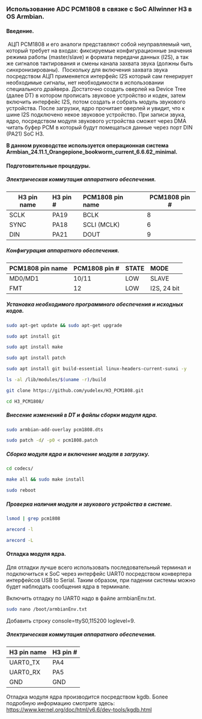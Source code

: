 ### Использование ADC PCM1808 в связке с SoC Allwinner H3 в OS Armbian.



#### Введение.

​	АЦП PCM1808 и его аналоги представляют собой неуправляемый чип, который требует на входах: фиксируемые конфигурационные значения режима работы (master/slave) и формата передачи данных (I2S), а так же сигналов тактирования и смены канала захвата звука (должны быть синхронизированы).
​	Поскольку для включения захвата звука посредством АЦП применяется интерфейс I2S который сам генерирует необходимые сигналы, нет необходимости в использовании специального драйвера. Достаточно создать оверлей на Device Tree (далее DT) в котором прописать звуковое устройство и кодек, затем включить интерфейс I2S, потом создать и собрать модуль звукового устройства. После загрузки, ядро прочитает оверлей и увидит, что к шине I2S подключено некое звуковое устройство. При записи звука, ядро, посредством модуля звукового устройства сможет через DMA читать буфер PCM в который будут помещаться данные через порт DIN (PA21) SoC H3.

**В данном руководстве используется операционная система Armbian_24.11.1_Orangepione_bookworm_current_6.6.62_minimal.**



#### Подготовительные процедуры.

##### Электрическая коммутация аппаратного обеспечения.

| H3 pin name | H3 pin # | PCM1808 pin name | PCM1808 pin # |
| ----------- | :------- | :--------------- | ------------- |
| SCLK        | PA19     | BCLK             | 8             |
| SYNC        | PA18     | SCLI (MCLK)      | 6             |
| DIN         | PA21     | DOUT             | 9             |

##### Конфигурация аппаратного обеспечения.

| PCM1808 pin name | PCM1808 pin # | STATE | MODE        |
| :--------------- | :------------ | :---- | :---------- |
| MD0/MD1          | 10/11         | LOW   | SLAVE       |
| FMT              | 12            | LOW   | I2S, 24 bit |

##### Установка необходимого программного обеспечения и исходных кодов.

```bash
sudo apt-get update && sudo apt-get upgrade
```

```bash
sudo apt install git
```

```bash
sudo apt install make
```

```bash
sudo apt install patch
```

```bash
sudo apt install git build-essential linux-headers-current-sunxi -y
```

```bash
ls -al /lib/modules/$(uname -r)/build
```

```bash
git clone https://github.com/yudelex/H3_PCM1808.git
```

```bash
cd H3_PCM1808/
```



##### Внесение изменений в DT и файлы сборки модуля ядра.

```bash
sudo armbian-add-overlay pcm1808.dts
```

```bash
sudo patch -d/ -p0 < pcm1808.patch
```



##### Сборка модуля ядра и включение модуля в загрузку.

```bash
cd codecs/
```

```bash
make all && sudo make install
```

```bash
sudo reboot
```



##### Проверка наличия модуля и звукового устройства в системе.

```bash
lsmod | grep pcm1808
```

```bash
arecord -l
```

```bash
arecord -L
```



#### Отладка модуля ядра.

Для отладки лучше всего использовать последовательный терминал и подключиться к SoC через интерфейс UART0 посредством конвертера интерфейсов USB to Serial. Таким образом, при падении системы можно будет наблюдать сообщения ядра в терминале.

Включить отладку по UART0 надо в файле armbianEnv.txt.

```bash
sudo nano /boot/armbianEnv.txt
```

Добавить строку console=ttyS0,115200 loglevel=9.

##### Электрическая коммутация аппаратного обеспечения.

| H3 pin name | H3 pin # |
| :---------- | :------- |
| UART0_TX    | PA4      |
| UART0_RX    | PA5      |
| GND         | GND      |

Отладка модуля ядра производится посредством kgdb. Более подробную информацию смотрите здесь: https://www.kernel.org/doc/html/v6.6/dev-tools/kgdb.html
